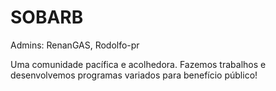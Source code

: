 # SOBARB
Admins: RenanGAS, Rodolfo-pr

Uma comunidade pacífica e acolhedora. Fazemos trabalhos e desenvolvemos programas variados para benefício público!
